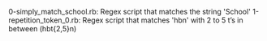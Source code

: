 0-simply_match_school.rb: Regex script that matches the string 'School'
1-repetition_token_0.rb: Regex script that matches 'hbn' with 2 to 5 t’s in between (hbt{2,5}n)
